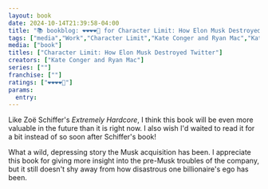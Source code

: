 ```yaml
---
layout: book
date: 2024-10-14T21:39:58-04:00
title: "📚 bookblog: ❤️❤️❤️❤️🖤 for Character Limit: How Elon Musk Destroyed Twitter, by Kate Conger and Ryan Mac"
tags: ["media","Work","Character Limit","Kate Conger and Ryan Mac","Kate Conger","Ryan Mac","Elon Musk","Twitter"]
media: ["book"]
titles: ["Character Limit: How Elon Musk Destroyed Twitter"]
creators: ["Kate Conger and Ryan Mac"]
series: [""]
franchise: [""]
ratings: ["❤️❤️❤️❤️🖤"]
params:
  entry:
---
```


Like Zoë Schiffer's *Extremely Hardcore*, I think this book will be even more valuable in the future than it is right now. I also wish I'd waited to read it for a bit instead of so soon after Schiffer's book!

What a wild, depressing story the Musk acquisition has been. I appreciate this book for giving more insight into the pre-Musk troubles of the company, but it still doesn't shy away from how disastrous one billionaire's ego has been.
